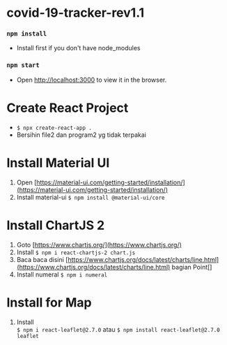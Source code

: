 # covid-19-tracker-rev1.1

### `npm install`

- Install first if you don't have node_modules

### `npm start`

- Open [http://localhost:3000](http://localhost:3000) to view it in the browser.

# Create React Project

- `$ npx create-react-app .`
- Bersihin file2 dan program2 yg tidak terpakai

# Install Material UI

1. Open [https://material-ui.com/getting-started/installation/](https://material-ui.com/getting-started/installation/)
2. Install material-ui `$ npm install @material-ui/core`

# Install ChartJS 2

1. Goto [https://www.chartjs.org/](https://www.chartjs.org/)
2. Install
   `$ npm i react-chartjs-2 chart.js`
3. Baca baca disini [https://www.chartjs.org/docs/latest/charts/line.html](https://www.chartjs.org/docs/latest/charts/line.html) bagian Point[]
4. Install numeral
   `$ npm i numeral`

# Install for Map

1. Install<br/>
   `$ npm i react-leaflet@2.7.0`
   atau
   `$ npm install react-leaflet@2.7.0 leaflet`
